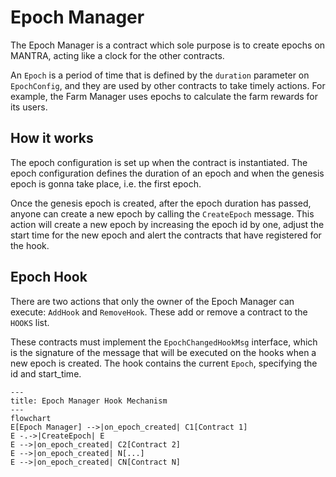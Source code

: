 # Epoch Manager

The Epoch Manager is a contract which sole purpose is to create epochs on MANTRA, acting like a clock for
the other contracts.

An `Epoch` is a period of time that is defined by the `duration` parameter on `EpochConfig`, and they are used by other
contracts to take timely actions. For example, the Farm Manager uses epochs to calculate the farm rewards for
its users.

## How it works

The epoch configuration is set up when the contract is instantiated. The epoch configuration defines
the duration of an epoch and when the genesis epoch is gonna take place, i.e. the first epoch.

Once the genesis epoch is created, after the epoch duration has passed, anyone can create a new epoch by calling the
`CreateEpoch` message. This action will create a new epoch by increasing the epoch id by one, adjust the start time for
the new epoch and alert the contracts that have registered for the hook.

## Epoch Hook

There are two actions that only the owner of the Epoch Manager can execute: `AddHook` and `RemoveHook`. These add or
remove a contract to the `HOOKS` list.

These contracts must implement the `EpochChangedHookMsg` interface, which is the signature of the message that will be
executed on the hooks when a new epoch is created. The hook contains the current `Epoch`, specifying the id and start_time.

```mermaid
---
title: Epoch Manager Hook Mechanism
---
flowchart
E[Epoch Manager] -->|on_epoch_created| C1[Contract 1]
E -.->|CreateEpoch| E
E -->|on_epoch_created| C2[Contract 2]
E -->|on_epoch_created| N[...]
E -->|on_epoch_created| CN[Contract N]
```
